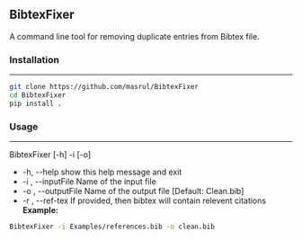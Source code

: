 BibtexFixer 
-----
A command line tool for  removing duplicate entries from Bibtex file. 



### Installation
---
```bash 
git clone https://github.com/masrul/BibtexFixer 
cd BibtexFixer
pip install . 
```

### Usage
---

BibtexFixer [-h] -i  [-o]

+  -h, --help          show this help message and exit
+  -i , --inputFile    Name of the input file
+  -o , --outputFile   Name of the output file [Default: Clean.bib]
+  -r , --ref-tex      If provided, then bibtex will contain relevent citations
**Example:** 
```bash 
BibtexFixer -i Examples/references.bib -o clean.bib 
```
